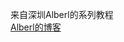 来自深圳Alberl的系列教程<br>
<a href='http://www.cnblogs.com/Alberl/tag/duilib%E5%85%A5%E9%97%A8%E6%95%99%E7%A8%8B/'>Alberl的博客</a>
